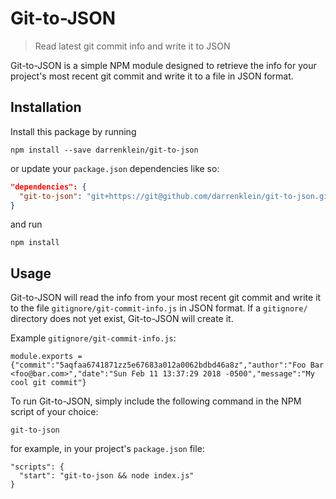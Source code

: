 # Git-to-JSON
> Read latest git commit info and write it to JSON

Git-to-JSON is a simple NPM module designed to retrieve the info for your project's most recent git commit and write it to a file in JSON format.

## Installation

Install this package by running

``` SH
npm install --save darrenklein/git-to-json
```

or update your `package.json` dependencies like so:

``` JSON
"dependencies": {
  "git-to-json": "git+https://git@github.com/darrenklein/git-to-json.git"
}
```

and run

``` SH
npm install
```

## Usage

Git-to-JSON will read the info from your most recent git commit and write it to the file `gitignore/git-commit-info.js` in JSON format. If a `gitignore/` directory does not yet exist, Git-to-JSON will create it.

Example `gitignore/git-commit-info.js`:

``` JS
module.exports = {"commit":"5aqfaa6741871zz5e67683a012a0062bdbd46a8z","author":"Foo Bar <foo@bar.com>","date":"Sun Feb 11 13:37:29 2018 -0500","message":"My cool git commit"}
```

To run Git-to-JSON, simply include the following command in the NPM script of your choice:

``` JS
git-to-json
```

for example, in your project's `package.json` file:

``` JS
"scripts": {
  "start": "git-to-json && node index.js"
}
```